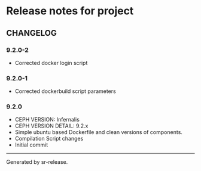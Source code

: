 # Release notes for project 


CHANGELOG
---------

### 9.2.0-2

* Corrected docker login script


### 9.2.0-1

* Corrected dockerbuild script parameters


### 9.2.0

* CEPH VERSION: Infernalis
* CEPH VERSION DETAIL: 9.2.x
* Simple ubuntu based Dockerfile and clean versions of components. 
* Compilation Script changes
* Initial commit


________

Generated by sr-release. 
